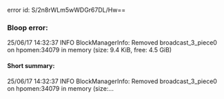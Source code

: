 error id: S/2n8rWLm5wWDGr67DL/Hw==
### Bloop error:

25/06/17 14:32:37 INFO BlockManagerInfo: Removed broadcast_3_piece0 on hpomen:34079 in memory (size: 9.4 KiB, free: 4.5 GiB)
#### Short summary: 

25/06/17 14:32:37 INFO BlockManagerInfo: Removed broadcast_3_piece0 on hpomen:34079 in memory (size:...